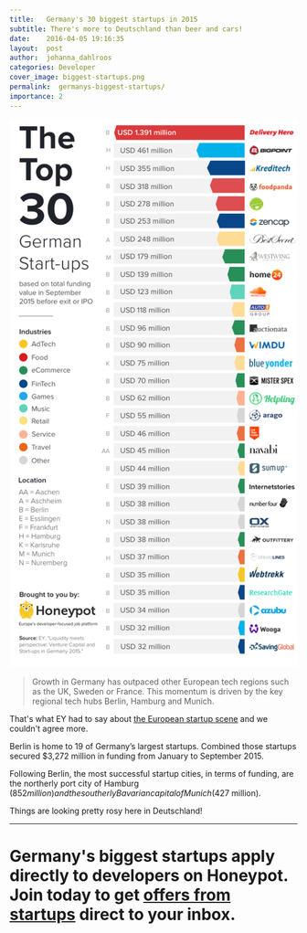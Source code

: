 ```yaml
---
title:   Germany's 30 biggest startups in 2015
subtitle: There's more to Deutschland than beer and cars!
date:    2016-04-05 19:16:35
layout:  post
author:  johanna_dahlroos
categories: Developer
cover_image: biggest-startups.png
permalink:  germanys-biggest-startups/
importance: 2
---
```


![germanys biggest startups](/assets/images/top30.png)

>Growth in Germany has outpaced other European tech regions such as the UK, Sweden or France. This momentum is driven by the key regional tech hubs Berlin, Hamburg and Munich.

That's what EY had to say about [the European startup scene][1] and we couldn't agree more. 

Berlin is home to 19 of Germany’s largest startups. Combined those startups secured $3,272 million in funding from January to September 2015. 

Following Berlin, the most successful startup cities, in terms of funding, are the northerly port city of Hamburg ($852 million) and the southerly Bavarian capital of Munich ($427 million). 

Things are looking pretty rosy here in Deutschland! 

* * *

# Germany's biggest startups apply directly to developers on Honeypot. Join today to get [offers from startups][2] direct to your inbox. 

[1]: http://www.ey.com/Publication/vwLUAssets/ey-venture-capital-and-start-ups-in-germany-2015/$FILE/ey-venture-capital-and-start-ups-in-germany-2015.pdf 
[2]: https://www.honeypot.io/pages/how_does_it_work?utm_source=blog30